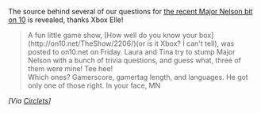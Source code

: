 The source behind several of our questions for [the recent Major Nelson bit on 10](http://on10.net/theshow/2206/) is revealed, thanks Xbox Elle!

> <div>
>   <div>
>     A fun little game show, [How well do you know your box](http://on10.net/TheShow/2206/)(or is it Xbox? I can't tell), was posted to on10.net on Friday. Laura and Tina try to stump Major Nelson with a bunch of trivia questions, and guess what, three of them were mine! Tee hee!
>   </div>
>
>   <div>
>     Which ones? Gamerscore, gamertag length, and languages. He got only one of those right. In your face, MN
>   </div>
> </div>

_[Via [Circlets](http://spaces.msn.com/xboxelle/Blog/cns!E83A6D6C82C489F1!409.entry)]_